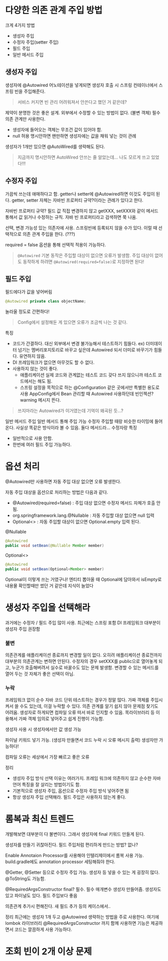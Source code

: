 # 다양한 의존 관계 주입 방법
크게 4가지 방법

- 생성자 주입
- 수정자 주입(setter 주입)
- 필드 주입
- 일반 메서드 주입

## 생성자 주입
생성자에 @Autowired 어노테이션을 넣게되면 생성자 호출 시 스프링 컨테이너에서 스프링 빈을 주입해준다.
>  서비스 커지면 빈 관리 어려워져서 안쓴다고 했던 거 같은데?

제약이 분명한 것은 좋은 설계.
외부에서 수정할 수 있는 방법이 없다. (불변 객체)
필수 의존 관계만 사용한다.
- 생성자에 들어오는 객체는 무조건 값이 있어야 함.
- null 허용 명시안하면 왠만하면 생성자에는 값을 채워 넣는 것이 관례


생성자가 1개만 있으면 @AutoWired를 생략해도 된다.
 > 지금까지 명시안하면 AutoWired 안쓰는 줄 알았는데... 나도 모르게 쓰고 있었다!!!

## 수정자 주입
가끔씩 쓰는데 애매하다고 함.
getter나 setter에 @Autowired하면 이것도 주입이 된다.
getter, setter 자체는 자바빈 프로퍼티 규약?이라는 관례가 있다고 한다.

자바빈 프로퍼티 규약?
필드 값 직접 변경하지 않고 getXXX, setXXX와 같이 메서드 통해서 값 읽거나 수정하는 규칙.
자바 빈 프로퍼티라고 검색하면 쭉 나옴.

선택, 변경 가능성 있는 의존자에 사용.
스프링빈에 등록되지 않을 수가 있다. 이럴 때 선택적으로 의존 관계 주입을 한다. (???)

required = false 옵션을 통해 선택적 적용이 가능하다.

> `@Autowired` 기본 동작은 주입할 대상이 없으면 오류가 발생함. 주입 대상이 없어도 동작하게 하려면 `@Autowired(required=false)`로 지정하면 된다!

## 필드 주입
필드에다가 값을 넣어버림
```java
@Autowired private class objectName;
```
놀라울 정도로 간편하다!
> Config에서 설정해둔 게 있으면 오류가 조금씩 나는 것 같다.

특징
- 코드가 간결하다. 대신 외부에서 변경 불가능해서 테스트하기 힘들다.
  ex) 더미데이터 넘기는 멤버리포지토리로 바꾸고 싶은데 Autowired 되서 더미로 바꾸기가 힘들다. 유연하지 않음.
- DI 프레임워크가 없으면 아무것도 할 수 없다.
- 사용하지 않는 것이 좋다.
	- 애플리케이션 실제 코드와 관계없는 테스트 코드
	  갖다 쓰지 않으니까 테스트 코드에서는 해도 됨.
	- 스프링 설정을 목적으로 하는 @Configuration 같은 곳에서만 특별한 용도로 사용
	  AppConfig에서 Bean 관리할 때 Autowired 사용하던데 빈인젝션? warning 메시지 뜬다.

> 쓰지마라는 Autowired가 이거였는데 기억이 왜곡된 듯...?

일반 메서드 주입
일반 메서드 통해 주입 가능
수정자 주입할 때랑 비슷한 타이밍에 들어온다. 사실상 똑같은 방식이라 볼 수 있음. 둘다 메서드라...
수정자랑 
특징
- 일반적으로 사용 안함.
- 한번에 여러 필드 주입 가능하다.

# 옵션 처리

@Autowired만 사용하면 자동 주입 대상 없으면 오류 발생한다.

자동 주입 대상을 옵션으로 처리하는 방법은 다음과 같다.
- @Autowired(required=false) : 주입 대상 없으면 수정자 메서드 자체가 호출 안됨.
- org.springframework.lang.@Nullable : 자동 주입할 대상 없으면 null 입력
- Optional<> : 자동 주입할 대상이 없으면 Optional.empty 입력 된다.


@Nullable
```java
@Autowired
public void setBean(@Nullable Member member)
```

Optional<>
```java
@Autowired
public void setBean(Optional<Member> member)
```
Optional이 이렇게 쓰는 거였구나!
엔티티 뽑아올 때 Optional에 담아와서 isEmpty로 내용물 확인할때만 썼던 거 같은데 지식이 늘었다

# 생성자 주입을 선택해라
과거에는 수정자 / 필드 주입 많이 사용.
최근에는 스프링 포함 DI 프레임워크 대부분이 생성자 주입 권장함

### 불변
의존관계를 애플리케이션 종료까지 변경할 일이 없다.
오히려 애플리케이션 종료전까지 대부분의 의존관계는 변하면 안된다.
수정자의 경우 setXXX를 public으로 열어놓게 되고, 누군가 호출해버려서 실수로 바꿀수도 있는 문제 발생함.
변경할 수 있는 메서드를 열어 두는 것 자체가 좋은 선택이 아님.

### 누락
프레임워크 없이 순수 자바 코드 단위 테스트하는 경우가 정말 많다.
가짜 객체를 주입시켜서 쓸 수도 있는데, 이걸 누락할 수 있다.
의존 관계를 알기 쉽지 않아 문제점 찾기도 어려움.
생성자로 하게되면 컴파일 오류 떠서 바로 인지할 수 있음.
목라이브러리 등 이용해서 가짜 객체 임의로 넣어주고 쉽게 진행이 가능함.

생성자 사용 시 생성자에서만 값 생성 가능

파이널 키워드 넣기 가능. (생성자 만들면서 코드 누락 시 오류 메시지 출력)
생성자만 가능하다!

컴파일 오류는 세상에서 가장 빠르고 좋은 오류


정리
- 생성자 주입 방식 선택 이유는 여러가지. 프레임 워크에 의존하지 않고 순수한 자바 언어 특징을 잘 살리는 방법이기도 함.
- 기본적으로 생성자 주입, 옵션으로 수정자 주입 방식 넣어주면 됨
- 항상 생성자 주입 선택해라. 필드 주입은 사용하지 않는게 좋다.


# 롬복과 최신 트렌드
개발해보면 대부분이 다 불변이다.
그래서 생성자에 final 키워드 만들게 된다.

생성자를 만들기 귀찮아진다.
필드 주입처럼 편리하게 만드는 방법? 없나?

Enable Annotaion Processor를 사용해야 인텔리제이에서 롬복 사용 가능.
build.gradle에도 annotation processor 세팅해줘야 한다.

@Getter, @Setter 등으로 수정자 주입 가능.
생성자 등 넣을 수 있는 게 굉장히 많다.
@ToString도 가능함.

@RequiredArgsConstructor
final? 필수.
필수 매개변수 생성자 만들어줌.
생성자도 있고 파이널도 있다. 필드 주입보다 좋음

의존관계 추가시 편해진다.
새 필드 추가 등의 케이스에서..


정리
최근에는 생성자 1개 두고 @Autowired 생략하는 방법을 주로 사용한다.
여기에 lombok 라이브러리 @RequiredArgsConstructor 까지 함께 사용하면 기능은 제공하면서 코드는 깔끔하게 사용 가능하다.


# 조회 빈이 2개 이상 문제